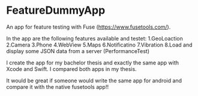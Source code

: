 # FeatureDummyApp
An app for feature testing with Fuse (https://www.fusetools.com/).

In the app are the following features available and testet:
1.GeoLoaction
2.Camera
3.Phone
4.WebView
5.Maps
6.Notificatino
7.Vibration
8.Load and display some JSON data from a server (PerformanceTest)


I create the app for my bachelor thesis and exactly the same app with Xcode and Swift. I compared both apps in my thesis.

It would be great if someone would write the same app for android and compare it with the native fusetools app!!
